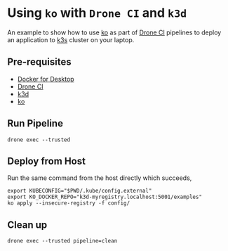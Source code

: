 # Using `ko` with `Drone CI` and `k3d`

An example to show how to use [ko](https://ko.build) as part of [Drone CI](https://drone.io) pipelines to deploy an application to [k3s](https://k3s.io) cluster on your laptop.

## Pre-requisites

- [Docker for Desktop](https://www.docker.com/products/docker-desktop/)
- [Drone CI](https://drone.io)
- [k3d](https://k3d.io)
- [ko](https://ko.build)

## Run Pipeline

```shell
drone exec --trusted
```

## Deploy from Host

Run the same command from the host directly which succeeds,

```shell
export KUBECONFIG="$PWD/.kube/config.external"
export KO_DOCKER_REPO="k3d-myregistry.localhost:5001/examples"
ko apply --insecure-registry -f config/
```

## Clean up

```shell
drone exec --trusted pipeline=clean
```